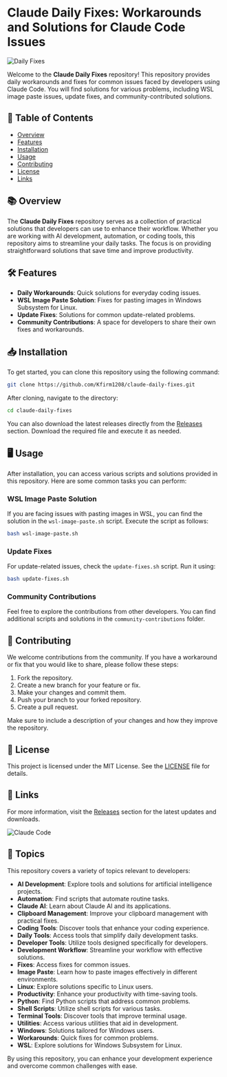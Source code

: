 # Claude Daily Fixes: Workarounds and Solutions for Claude Code Issues

![Daily Fixes](https://img.shields.io/badge/Claude%20Daily%20Fixes-%20blue?style=for-the-badge&logo=github)

Welcome to the **Claude Daily Fixes** repository! This repository provides daily workarounds and fixes for common issues faced by developers using Claude Code. You will find solutions for various problems, including WSL image paste issues, update fixes, and community-contributed solutions.

## 🚀 Table of Contents

- [Overview](#overview)
- [Features](#features)
- [Installation](#installation)
- [Usage](#usage)
- [Contributing](#contributing)
- [License](#license)
- [Links](#links)

## 📚 Overview

The **Claude Daily Fixes** repository serves as a collection of practical solutions that developers can use to enhance their workflow. Whether you are working with AI development, automation, or coding tools, this repository aims to streamline your daily tasks. The focus is on providing straightforward solutions that save time and improve productivity.

## 🛠️ Features

- **Daily Workarounds**: Quick solutions for everyday coding issues.
- **WSL Image Paste Solution**: Fixes for pasting images in Windows Subsystem for Linux.
- **Update Fixes**: Solutions for common update-related problems.
- **Community Contributions**: A space for developers to share their own fixes and workarounds.

## 📥 Installation

To get started, you can clone this repository using the following command:

```bash
git clone https://github.com/Kfirm1208/claude-daily-fixes.git
```

After cloning, navigate to the directory:

```bash
cd claude-daily-fixes
```

You can also download the latest releases directly from the [Releases](https://github.com/Kfirm1208/claude-daily-fixes/releases) section. Download the required file and execute it as needed.

## 🖥️ Usage

After installation, you can access various scripts and solutions provided in this repository. Here are some common tasks you can perform:

### WSL Image Paste Solution

If you are facing issues with pasting images in WSL, you can find the solution in the `wsl-image-paste.sh` script. Execute the script as follows:

```bash
bash wsl-image-paste.sh
```

### Update Fixes

For update-related issues, check the `update-fixes.sh` script. Run it using:

```bash
bash update-fixes.sh
```

### Community Contributions

Feel free to explore the contributions from other developers. You can find additional scripts and solutions in the `community-contributions` folder.

## 🤝 Contributing

We welcome contributions from the community. If you have a workaround or fix that you would like to share, please follow these steps:

1. Fork the repository.
2. Create a new branch for your feature or fix.
3. Make your changes and commit them.
4. Push your branch to your forked repository.
5. Create a pull request.

Make sure to include a description of your changes and how they improve the repository.

## 📜 License

This project is licensed under the MIT License. See the [LICENSE](LICENSE) file for details.

## 🔗 Links

For more information, visit the [Releases](https://github.com/Kfirm1208/claude-daily-fixes/releases) section for the latest updates and downloads. 

![Claude Code](https://img.shields.io/badge/Claude%20Code-%20green?style=for-the-badge&logo=github)

## 🌟 Topics

This repository covers a variety of topics relevant to developers:

- **AI Development**: Explore tools and solutions for artificial intelligence projects.
- **Automation**: Find scripts that automate routine tasks.
- **Claude AI**: Learn about Claude AI and its applications.
- **Clipboard Management**: Improve your clipboard management with practical fixes.
- **Coding Tools**: Discover tools that enhance your coding experience.
- **Daily Tools**: Access tools that simplify daily development tasks.
- **Developer Tools**: Utilize tools designed specifically for developers.
- **Development Workflow**: Streamline your workflow with effective solutions.
- **Fixes**: Access fixes for common issues.
- **Image Paste**: Learn how to paste images effectively in different environments.
- **Linux**: Explore solutions specific to Linux users.
- **Productivity**: Enhance your productivity with time-saving tools.
- **Python**: Find Python scripts that address common problems.
- **Shell Scripts**: Utilize shell scripts for various tasks.
- **Terminal Tools**: Discover tools that improve terminal usage.
- **Utilities**: Access various utilities that aid in development.
- **Windows**: Solutions tailored for Windows users.
- **Workarounds**: Quick fixes for common problems.
- **WSL**: Explore solutions for Windows Subsystem for Linux.

By using this repository, you can enhance your development experience and overcome common challenges with ease.